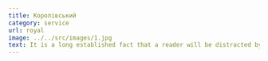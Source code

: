 ```yaml
---
title: Королівський
category: service
url: royal
image: ../../src/images/1.jpg
text: It is a long established fact that a reader will be distracted by the readable content of a page when looking at its layout. The point of using Lorem Ipsum is that it has a more-or-less normal distribution of letters, as opposed to using 'Content here, content here', making it look like readable English.
---
```


<!-- #  Королівський

*Any nauas asd asd*, asdadasdasdasdasdasd asd asd ad sad sadas asd asdda as -->